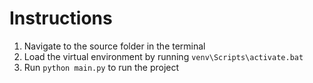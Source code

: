 # Instructions
1. Navigate to the source folder in the terminal
2. Load the virtual environment by running `venv\Scripts\activate.bat`
3. Run `python main.py` to run the project